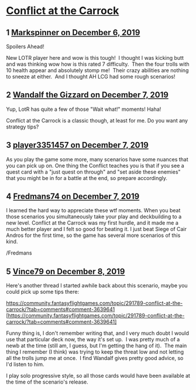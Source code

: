 # [Conflict at the Carrock](https://community.fantasyflightgames.com/topic/303116-conflict-at-the-carrock/)

## 1 [Markspinner on December 6, 2019](https://community.fantasyflightgames.com/topic/303116-conflict-at-the-carrock/?do=findComment&comment=3843978)

Spoilers Ahead!

New LOTR player here and wow is this tough!  I thought I was kicking butt and was thinking wow how is this rated 7 difficulty.  Then the four trolls with 10 health appear and absolutely stomp me!  Their crazy abilities are nothing to sneeze at either.  And I thought AH LCG had some rough scenarios!

## 2 [Wandalf the Gizzard on December 7, 2019](https://community.fantasyflightgames.com/topic/303116-conflict-at-the-carrock/?do=findComment&comment=3844447)

Yup, LotR has quite a few of those "Wait what!" moments! Haha!

Conflict at the Carrock is a classic though, at least for me. Do you want any strategy tips?

## 3 [player3351457 on December 7, 2019](https://community.fantasyflightgames.com/topic/303116-conflict-at-the-carrock/?do=findComment&comment=3844505)

As you play the game some more, many scenarios have some nuances that you can pick up on. One thing the Conflict teaches you is that if you see a quest card with a "just quest on through" and "set aside these enemies" that you might be in for a battle at the end, so prepare accordingly. 

## 4 [Fredmans74 on December 7, 2019](https://community.fantasyflightgames.com/topic/303116-conflict-at-the-carrock/?do=findComment&comment=3844569)

I learned the hard way to appreciate these wtf moments. When you beat those scenarios you simultaneously take your play and deckbuilding to a new level. Conflict at the Carrock was my first hurdle, and it made me a much better player and I felt so good for beating it. I just beat Siege of Cair Andros for the first time, so the game has several more scenarios of this kind.

/Fredmans

## 5 [Vince79 on December 8, 2019](https://community.fantasyflightgames.com/topic/303116-conflict-at-the-carrock/?do=findComment&comment=3845128)

Here's another thread I started awhile back about this scenario, maybe you could pick up some tips there:

https://community.fantasyflightgames.com/topic/291789-conflict-at-the-carrock/?tab=comments#comment-3639641 [https://community.fantasyflightgames.com/topic/291789-conflict-at-the-carrock/?tab=comments#comment-3639641]

Funny thing is, I don't remember writing that, and I very much doubt I would use that particular deck now, the way it's set up.  I was pretty much of a newb at the time (still am, I guess, but I'm getting the hang of it).  The main thing I remember (I think) was trying to keep the threat low and not letting all the trolls jump me at once.  I find Wandalf gives pretty good advice, so I'd listen to him.

I play solo progressive style, so all those cards would have been available at the time of the scenario's release.  

